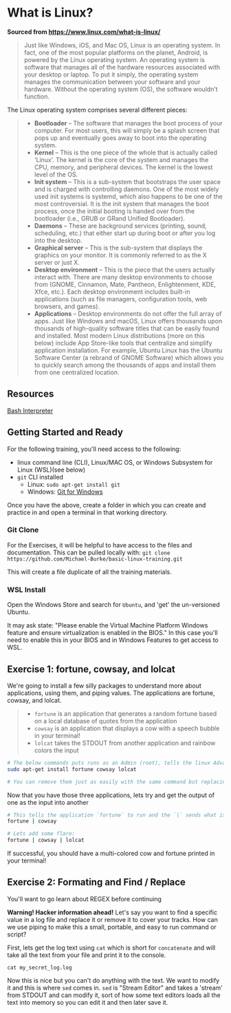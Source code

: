# What is Linux?
 __Sourced from https://www.linux.com/what-is-linux/__

> Just like Windows, iOS, and Mac OS, Linux is an operating system. In fact, one of the most popular platforms on the planet, Android, is powered by the Linux operating system. An operating system is software that manages all of the hardware resources associated with your desktop or laptop. To put it simply, the operating system manages the communication between your software and your hardware. Without the operating system (OS), the software wouldn’t function.

The Linux operating system comprises several different pieces:

> - **Bootloader** –  The software that manages the boot process of your computer. For most users, this will simply be a splash screen that pops up and eventually goes away to boot into the operating system.
> - **Kernel** – This is the one piece of the whole that is actually called ‘Linux’. The kernel is the core of the system and manages the CPU, memory, and peripheral devices. The kernel is the lowest level of the OS.
> - **Init system** – This is a sub-system that bootstraps the user space and is charged with controlling daemons. One of the most widely used init systems is systemd, which also happens to be one of the most controversial. It is the init system that manages the boot process, once the initial booting is handed over from the bootloader (i.e., GRUB or GRand Unified Bootloader).
> - **Daemons** – These are background services (printing, sound, scheduling, etc.) that either start up during boot or after you log into the desktop.
> - **Graphical server** – This is the sub-system that displays the graphics on your monitor. It is commonly referred to as the X server or just X.
> - **Desktop environment** – This is the piece that the users actually interact with. There are many desktop environments to choose from (GNOME, Cinnamon, Mate, Pantheon, Enlightenment, KDE, Xfce, etc.). Each desktop environment includes built-in applications (such as file managers, configuration tools, web browsers, and games).
> - **Applications** – Desktop environments do not offer the full array of apps. Just like Windows and macOS, Linux offers thousands upon thousands of high-quality software titles that can be easily found and installed. Most modern Linux distributions (more on this below) include App Store-like tools that centralize and simplify application installation. For example, Ubuntu Linux has the Ubuntu Software Center (a rebrand of GNOME Software) which allows you to quickly search among the thousands of apps and install them from one centralized location.

## Resources

[Bash Interpreter](https://www.onlinegdb.com/online_bash_shell#)

## Getting Started and Ready

For the following training, you'll need access to the following:

- linux command line (CLI), Linux/MAC OS, or Windows Subsystem for Linux (WSL)(see below)
- `git` CLI installed
  - Linux: `sudo apt-get install git`
  - Windows: [Git for Windows](https://gitforwindows.org/)

Once you have the above, create a folder in which you can create and practice in and open a terminal in that working directory.

### Git Clone
For the Exercises, it will be helpful to have access to the files and documentation. This can be pulled locally with:
`git clone https://github.com/Michael-Burke/basic-linux-training.git`

This will create a file duplicate of all the training materials.

### WSL Install

Open the Windows Store and search for `Ubuntu`, and 'get' the un-versioned Ubuntu.

It may ask state: "Please enable the Virtual Machine Platform Windows feature and ensure virtualization is enabled in the BIOS." In this case you'll need to enable this in your BIOS and in Windows Features to get access to WSL.

## Exercise 1: fortune, cowsay, and lolcat

We're going to install a few silly packages to understand more about applications, using them, and piping values. The applications are fortune, cowsay, and lolcat.

> - `fortune` is an application that generates a random fortune based on a local database of quotes from the application
> - `cowsay` is an application that displays a cow with a speech bubble in your terminal!
> - `lolcat` takes the STDOUT from another application and rainbow colors the input

```bash
# The below commands puts runs as an Admin (root), tells the linux Advanced Packaging Tool (APT) to `install` the three applications
sudo apt-get install fortune cowsay lolcat

# You can remove them just as easily with the same command but replacing `install` with `remove`
```

Now that you have those three applications, lets try and get the output of one as the input into another

```bash
# This tells the application `fortune` to run and the `|` sends what is generated, or the standard output (STDOUT) to the next application as an INPUT. Cowsay then takes the INPUT and uses it and prints to the console.
fortune | cowsay

# Lets add some flare:
fortune | cowsay | lolcat
```

If successful, you should have a multi-colored cow and fortune printed in your terminal!

## Exercise 2: Formating and Find / Replace

You'll want to go learn about REGEX before continuing

**Warning! Hacker information ahead!** Let's say you want to find a specific value in a log file and replace it or remove it to cover your tracks. How can we use piping to make this a small, portable, and easy to run command or script?

First, lets get the log text using `cat` which is short for `concatenate` and will take all the text from your file and print it to the console.

`cat my_secret_log.log`

Now this is nice but you can't do anything with the text. We want to modify it and this is where `sed` comes in. `sed` is "Stream Editor" and takes a 'stream' from STDOUT and can modify it, sort of how some text editors loads all the text into memory so you can edit it and then later save it.
